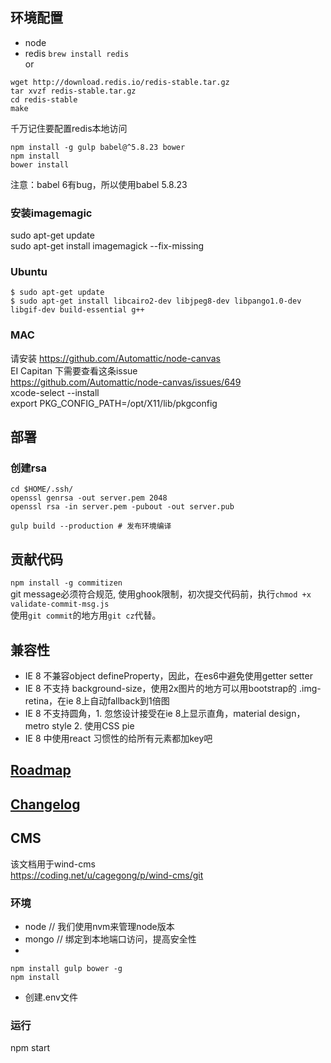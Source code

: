 ## 环境配置
- node
- redis
`brew install redis`  
or  
```
wget http://download.redis.io/redis-stable.tar.gz
tar xvzf redis-stable.tar.gz
cd redis-stable
make
```
千万记住要配置redis本地访问  

```
npm install -g gulp babel@^5.8.23 bower
npm install
bower install
```
注意：babel 6有bug，所以使用babel 5.8.23  


### 安装imagemagic
sudo apt-get update  
sudo apt-get install imagemagick --fix-missing

### Ubuntu
```
$ sudo apt-get update 
$ sudo apt-get install libcairo2-dev libjpeg8-dev libpango1.0-dev libgif-dev build-essential g++
```

### MAC
请安装 https://github.com/Automattic/node-canvas  
EI Capitan 下需要查看这条issue  
https://github.com/Automattic/node-canvas/issues/649  
xcode-select --install  
export PKG_CONFIG_PATH=/opt/X11/lib/pkgconfig  

## 部署
### 创建rsa  
```
cd $HOME/.ssh/
openssl genrsa -out server.pem 2048
openssl rsa -in server.pem -pubout -out server.pub
```
```
gulp build --production # 发布环境编译

```

## 贡献代码
`npm install -g commitizen`  
git message必须符合规范, 使用ghook限制，初次提交代码前，执行`chmod +x validate-commit-msg.js`  
使用`git commit`的地方用`git cz`代替。


## 兼容性
- IE 8 不兼容object defineProperty，因此，在es6中避免使用getter setter
- IE 8 不支持 background-size，使用2x图片的地方可以用bootstrap的 .img-retina，在ie 8上自动fallback到1倍图
- IE 8 不支持圆角，1. 忽悠设计接受在ie 8上显示直角，material design， metro style 2. 使用CSS pie
- IE 8 中使用react 习惯性的给所有元素都加key吧

## [Roadmap](./Roadmap.md)

## [Changelog](./Changelog.md)


## CMS
该文档用于wind-cms  
https://coding.net/u/cagegong/p/wind-cms/git  
### 环境
- node // 我们使用nvm来管理node版本
- mongo // 绑定到本地端口访问，提高安全性
- 
```
npm install gulp bower -g
npm install
```
- 创建.env文件
### 运行
npm start
